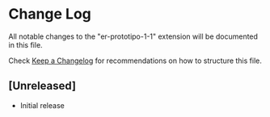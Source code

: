 # Change Log

All notable changes to the "er-prototipo-1-1" extension will be documented in this file.

Check [Keep a Changelog](http://keepachangelog.com/) for recommendations on how to structure this file.

## [Unreleased]

- Initial release